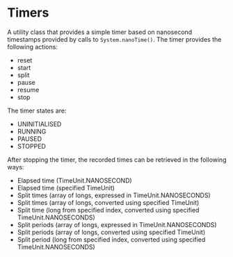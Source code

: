 # Timers
A utility class that provides a simple timer based on nanosecond timestamps provided by
calls to `System.nanoTime()`. The timer provides the following actions:
- reset
- start
- split
- pause
- resume
- stop

The timer states are:
- UNINITIALISED
- RUNNING
- PAUSED
- STOPPED

After stopping the timer, the recorded times can be retrieved in the following ways:
- Elapsed time (TimeUnit.NANOSECOND)
- Elapsed time (specified TimeUnit)
- Split times (array of longs, expressed in TimeUnit.NANOSECONDS)
- Split times (array of longs, converted using specified TimeUnit)
- Split time (long from specified index, converted using specified TimeUnit.NANOSECONDS)
- Split periods (array of longs, expressed in TimeUnit.NANOSECONDS)
- Split periods (array of longs, converted using specified TimeUnit)
- Split period (long from specified index, converted using specified TimeUnit.NANOSECONDS)
